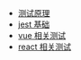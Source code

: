 - [测试原理](/jest/index)
- [jest 基础](/jest/jest-base)
- [vue 相关测试](/jest/vue-test)
- [react 相关测试](/jest/react-test)
